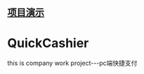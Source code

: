## [项目演示](https://luckfairy.github.io/QuickCashier/)

# QuickCashier
this is company work project---pc端快捷支付
